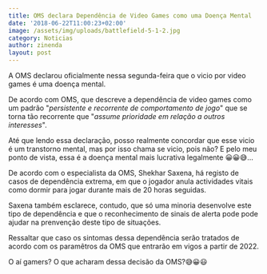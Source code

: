 ```yaml
---
title: OMS declara Dependência de Video Games como uma Doença Mental
date: '2018-06-22T11:00:23+02:00'
image: /assets/img/uploads/battlefield-5-1-2.jpg
category: Noticias
author: zinenda
layout: post
---
```

A OMS declarou oficialmente nessa segunda-feira que o vicio por video games é uma doença mental.

De acordo com OMS, que descreve a dependência de video games como um padrão "_persistente e recorrente de comportamento de jogo_" que se torna tão recorrente que "_assume prioridade em relação a outros interesses_".

Até que lendo essa declaração, posso realmente concordar que esse vicio é um transtorno mental, mas por isso chama se vicio, pois não? E pelo meu ponto de vista, essa é a doença mental mais lucrativa legalmente 😀😀😅...

De acordo com o especialista da OMS, Shekhar Saxena, há registo de casos de dependência extrema, em que o jogador anula actividades vitais como dormir para jogar durante mais de 20 horas seguidas.

Saxena também esclarece, contudo, que só uma minoria desenvolve este tipo de dependência e que o reconhecimento de sinais de alerta pode pode ajudar na prenvenção deste tipo de situações.

Ressaltar que caso os sintomas dessa dependência serão tratados de acordo com os paramêtros da OMS que entrarão em vigos a partir de 2022.

O aí gamers? O que acharam dessa decisão da OMS?😅😀😃

